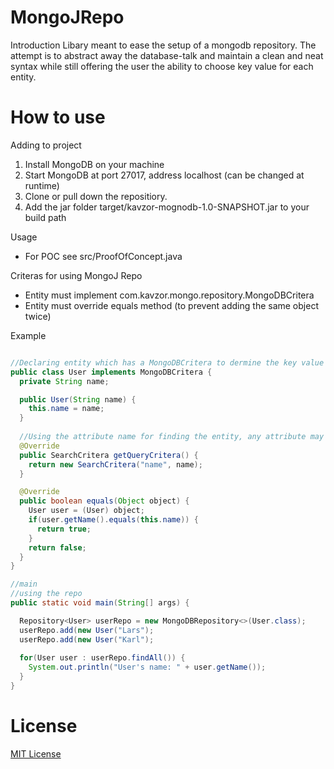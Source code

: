 # MongoJRepo

Introduction
Libary meant to ease the setup of a mongodb repository. The attempt is to abstract away the database-talk and maintain a clean and neat syntax while still offering the user the ability to choose key value for each entity.


# How to use

Adding to project
1. Install MongoDB on your machine
2. Start MongoDB at port 27017, address localhost (can be changed at runtime)
3. Clone or pull down the repositiory.
4. Add the jar folder target/kavzor-mognodb-1.0-SNAPSHOT.jar to your build path

Usage
* For POC see src/ProofOfConcept.java

Criteras for using MongoJ Repo
- Entity must implement com.kavzor.mongo.repository.MongoDBCritera
- Entity must override equals method (to prevent adding the same object twice)

Example
```java

//Declaring entity which has a MongoDBCritera to dermine the key value for each entity
public class User implements MongoDBCritera {
  private String name;

  public User(String name) {
    this.name = name;
  }
  
  //Using the attribute name for finding the entity, any attribute may be used
  @Override
  public SearchCritera getQueryCritera() {
    return new SearchCritera("name", name);
  }

  @Override
  public boolean equals(Object object) {
    User user = (User) object;
    if(user.getName().equals(this.name)) {
      return true;
    }
    return false;	
  }
}  

//main
//using the repo
public static void main(String[] args) {

  Repository<User> userRepo = new MongoDBRepository<>(User.class);
  userRepo.add(new User("Lars");
  userRepo.add(new User("Karl");
    
  for(User user : userRepo.findAll()) {
    System.out.println("User's name: " + user.getName());
  }
}

```

# License
[MIT License](https://github.com/Kavzor/MongoJRepo/blob/master/LICENSE)
